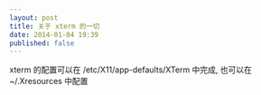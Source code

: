```yaml
---
layout: post
title: 关于 xterm 的一切
date: 2014-01-04 19:39
published: false
---
```


xterm 的配置可以在 /etc/X11/app-defaults/XTerm 中完成, 也可以在 ~/.Xresources 中配置
